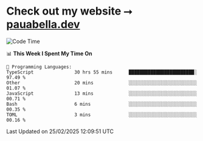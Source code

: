 # Check out my website ⭢ [pauabella.dev](https://pauabella.dev)

<!--START_SECTION:waka-->
![Code Time](http://img.shields.io/badge/Code%20Time-4%2C126%20hrs%2026%20mins-blue)

📊 **This Week I Spent My Time On** 

```text
💬 Programming Languages: 
TypeScript               30 hrs 55 mins      ████████████████████████░   97.49 % 
Other                    20 mins             ░░░░░░░░░░░░░░░░░░░░░░░░░   01.07 % 
JavaScript               13 mins             ░░░░░░░░░░░░░░░░░░░░░░░░░   00.71 % 
Bash                     6 mins              ░░░░░░░░░░░░░░░░░░░░░░░░░   00.35 % 
TOML                     3 mins              ░░░░░░░░░░░░░░░░░░░░░░░░░   00.16 % 
```


 Last Updated on 25/02/2025 12:09:51 UTC
<!--END_SECTION:waka-->

